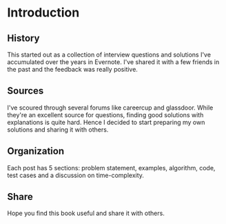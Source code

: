 # Introduction

## History
This started out as a collection of interview questions and solutions I've accumulated over the years in Evernote. I've shared it with a few friends in the past and the feedback was really positive.

## Sources
I've scoured through several forums like careercup and glassdoor. While they're an excellent source for questions, finding good solutions with explanations is quite hard. Hence I decided to start preparing my own solutions and sharing it with others.

## Organization
Each post has 5 sections: problem statement, examples, algorithm, code, test cases and a discussion on time-complexity.

## Share
Hope you find this book useful and share it with others.
